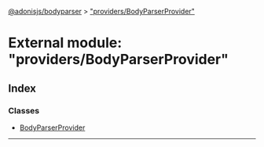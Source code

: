 [@adonisjs/bodyparser](../README.md) > ["providers/BodyParserProvider"](../modules/_providers_bodyparserprovider_.md)

# External module: "providers/BodyParserProvider"

## Index

### Classes

* [BodyParserProvider](../classes/_providers_bodyparserprovider_.bodyparserprovider.md)

---

